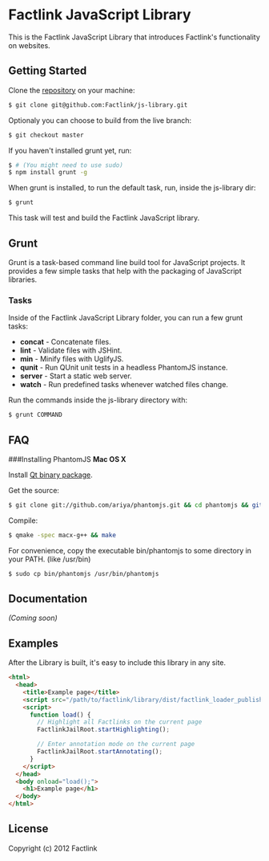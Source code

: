 # Factlink JavaScript Library

This is the Factlink JavaScript Library that introduces Factlink's functionality on websites.

## Getting Started
Clone the [repository][repo] on your machine:

[repo]: https://github.com/Factlink/js-library

```bash
$ git clone git@github.com:Factlink/js-library.git
```

Optionaly you can choose to build from the live branch:

```bash
$ git checkout master
```

If you haven't installed grunt yet, run:

```bash
$ # (You might need to use sudo)
$ npm install grunt -g
```

When grunt is installed, to run the default task, run, inside the js-library dir:

```bash
$ grunt
```

This task will test and build the Factlink JavaScript library.

## Grunt

Grunt is a task-based command line build tool for JavaScript projects. It provides a few simple tasks that help with the packaging of JavaScript libraries.

### Tasks
Inside of the Factlink JavaScript Library folder, you can run a few grunt tasks:

 * **concat** - Concatenate files.
 * **lint** - Validate files with JSHint.
 * **min** - Minify files with UglifyJS.
 * **qunit** - Run QUnit unit tests in a headless PhantomJS instance.
 * **server** - Start a static web server.
 * **watch** - Run predefined tasks whenever watched files change.

Run the commands inside the js-library directory with:

```bash
$ grunt COMMAND
```

## FAQ

###Installing PhantomJS
**Mac OS X**

Install [Qt binary package](http://qt.nokia.com/downloads/qt-for-open-source-cpp-development-on-mac-os-x).

Get the source:

```bash
$ git clone git://github.com/ariya/phantomjs.git && cd phantomjs && git checkout 1.4.1
```

Compile:

```bash
$ qmake -spec macx-g++ && make
```

For convenience, copy the executable bin/phantomjs to some directory in your PATH. (like /usr/bin)

```bash
$ sudo cp bin/phantomjs /usr/bin/phantomjs
```

## Documentation
_(Coming soon)_

## Examples
After the Library is built, it's easy to include this library in any site.

```html
<html>
  <head>
    <title>Example page</title>
    <script src="/path/to/factlink/library/dist/factlink_loader_publishers.js"></script>
    <script>
      function load() {
        // Highlight all Factlinks on the current page
        FactlinkJailRoot.startHighlighting();

        // Enter annotation mode on the current page
        FactlinkJailRoot.startAnnotating();
      }
    </script>
  </head>
  <body onload="load();">
    <h1>Example page</h1>
  </body>
</html>
```

## License
Copyright (c) 2012 Factlink
